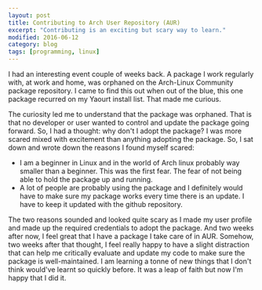 ```yaml
---
layout: post
title: Contributing to Arch User Repository (AUR)
excerpt: "Contributing is an exciting but scary way to learn."
modified: 2016-06-12
category: blog
tags: [programming, linux]
---
```


I had an interesting event couple of weeks back. A package I work regularly with, at work and home, was orphaned on the Arch-Linux Community package repository. I came to find this out when out of the blue, this one package recurred on my Yaourt install list. That made me curious.

The curiosity led me to understand that the package was orphaned. That is that no developer or user wanted to control and update the package going forward. So, I had a thought: why don't I adopt the package? I was more scared mixed with excitement than anything adopting the package. So, I sat down and wrote down the reasons I found myself scared:

- I am a beginner in Linux and in the world of Arch linux probably way smaller than a beginner. This was the first fear. The fear of not being able to hold the package up and running.
- A lot of people are probably using the package and I definitely would have to make sure my package works every time there is an update. I have to keep it updated with the github repository.

The two reasons sounded and looked quite scary as I made my user profile and made up the required credentials to adopt the package. And two weeks after now, I feel great that I have a package I take care of in AUR. Somehow, two weeks after that thought, I feel really happy to have a slight distraction that can help me critically evaluate and update my code to make sure the package is well-maintained. I am learning a tonne of new things that I don't think would've learnt so quickly before. It was a leap of faith but now I'm happy that I did it.
